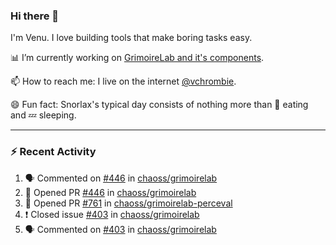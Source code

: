 ### Hi there 👋

I'm Venu. I love building tools that make boring tasks easy.

📊 I’m currently working on [GrimoireLab and it's components](https://chaoss.github.io/grimoirelab).

📫 How to reach me: I live on the internet [@vchrombie](https://www.google.co.in/search?q=vchrombie).

😄 Fun fact: Snorlax's typical day consists of nothing more than :doughnut: eating and :zzz: sleeping.

---

### :zap: Recent Activity

<!--START_SECTION:activity-->
1. 🗣 Commented on [#446](https://github.com/chaoss/grimoirelab/issues/446) in [chaoss/grimoirelab](https://github.com/chaoss/grimoirelab)
2. 💪 Opened PR [#446](https://github.com/chaoss/grimoirelab/pull/446) in [chaoss/grimoirelab](https://github.com/chaoss/grimoirelab)
3. 💪 Opened PR [#761](https://github.com/chaoss/grimoirelab-perceval/pull/761) in [chaoss/grimoirelab-perceval](https://github.com/chaoss/grimoirelab-perceval)
4. ❗️ Closed issue [#403](https://github.com/chaoss/grimoirelab/issues/403) in [chaoss/grimoirelab](https://github.com/chaoss/grimoirelab)
5. 🗣 Commented on [#403](https://github.com/chaoss/grimoirelab/issues/403) in [chaoss/grimoirelab](https://github.com/chaoss/grimoirelab)
<!--END_SECTION:activity-->

<!--
**vchrombie/vchrombie** is a ✨ _special_ ✨ repository because its `README.md` (this file) appears on your GitHub profile.

Here are some ideas to get you started:

- 🔭 I’m currently working on ...
- 🌱 I’m currently learning ...
- 👯 I’m looking to collaborate on ...
- 🤔 I’m looking for help with ...
- 💬 Ask me about ...
- 📫 How to reach me: ...
- 😄 Pronouns: ...
- ⚡ Fun fact: ...
-->
